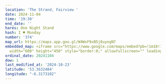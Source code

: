 ```yaml
---
location: 'The Strand, Fairview '
date: 2024-11-04
time: '19:30'
end_date: ''
hares: One Night Stand
hash: I ♥ Monday
number: '374'
map_url: https://maps.app.goo.gl/W4WxF9xB5j8uyngN7
embedded_map: <iframe src="https://www.google.com/maps/embed?pb=!1m18!1m12!1m3!1d76188.25670505561!2d-6.317310224057623!3d53.363248399999996!2m3!1f0!2f0!3f0!3m2!1i1024!2i768!4f13.1!3m3!1m2!1s0x48670e5be6dc5b87%3A0xc25085ad5f2be639!2sThe%20Strand%20House%20-%20Fairview!5e0!3m2!1sen!2sie!4v1729714510320!5m2!1sen!2sie"
  width="600" height="450" style="border:0;" allowfullscreen="" loading="lazy" referrerpolicy="no-referrer-when-downgrade"></iframe>
ordinal_date: 20241104
dow: 1
last_modified_at: '2024-10-23'
latitude: '53.3632484'
longitude: "-6.3173102"
---
```


